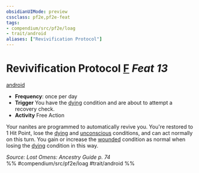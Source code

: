 ```yaml
---
obsidianUIMode: preview
cssclass: pf2e,pf2e-feat
tags:
- compendium/src/pf2e/loag
- trait/android
aliases: ["Revivification Protocol"]
---
```

# Revivification Protocol  [F](../../Rules/core-rulebook/chapter-9-playing-the-game.md#Actions "Free Action") *Feat 13*  
[android](../../Rules/traits/android-loag.md)  

- **Frequency**: once per day
- **Trigger** You have the [dying](../../Rules/conditions.md#Dying) condition and are about to attempt a recovery check.
- **Activity** Free Action

Your nanites are programmed to automatically revive you. You're restored to 1 Hit Point, lose the [dying](../../Rules/conditions.md#Dying) and [unconscious](../../Rules/conditions.md#Unconscious) conditions, and can act normally on this turn. You gain or increase the [wounded](../../Rules/conditions.md#Wounded) condition as normal when losing the [dying](../../Rules/conditions.md#Dying) condition in this way.

*Source: Lost Omens: Ancestry Guide p. 74*  
%% #compendium/src/pf2e/loag #trait/android %%
